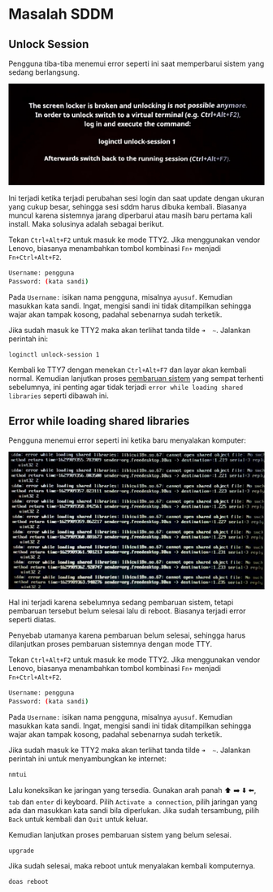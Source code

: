 # Masalah SDDM

## Unlock Session

Pengguna tiba-tiba menemui error seperti ini saat memperbarui sistem yang sedang berlangsung.

![Unlock Session LangitKetujuh](../media/image/unlock-session-langitketujuh-id.webp)

Ini terjadi ketika terjadi perubahan sesi login dan saat update dengan ukuran yang cukup besar, sehingga sesi sddm harus dibuka kembali. Biasanya muncul karena sistemnya jarang diperbarui atau masih baru pertama kali install. Maka solusinya adalah sebagai berikut.

Tekan `Ctrl+Alt+F2` untuk masuk ke mode TTY2. Jika menggunakan vendor Lenovo, biasanya menambahkan tombol kombinasi `Fn+` menjadi `Fn+Ctrl+Alt+F2`.

```sh
Username: pengguna
Password: (kata sandi)
```

Pada `Username:` isikan nama pengguna, misalnya `ayusuf`. Kemudian masukkan kata sandi.
Ingat, mengisi sandi ini tidak ditampilkan sehingga wajar akan tampak kosong, padahal sebenarnya sudah terketik.

Jika sudah masuk ke TTY2 maka akan terlihat tanda tilde `➜  ~`. Jalankan perintah ini:

```
loginctl unlock-session 1
```

Kembali ke TTY7 dengan menekan `Ctrl+Alt+F7` dan layar akan kembali normal. Kemudian lanjutkan proses [pembaruan sistem] yang sempat terhenti sebelumnya, ini penting agar tidak terjadi `error while loading shared libraries` seperti dibawah ini.

## Error while loading shared libraries

Pengguna menemui error seperti ini ketika baru menyalakan komputer:

![Unlock Session LangitKetujuh](../media/image/sddm-error-loading-shared-libraries.webp)

Hal ini terjadi karena sebelumnya sedang pembaruan sistem, tetapi pembaruan tersebut belum selesai lalu di reboot. Biasanya terjadi error seperti diatas.

Penyebab utamanya karena pembaruan belum selesai, sehingga harus dilanjutkan proses pembaruan sistemnya dengan mode TTY.

Tekan `Ctrl+Alt+F2` untuk masuk ke mode TTY2. Jika menggunakan vendor Lenovo, biasanya menambahkan tombol kombinasi `Fn+` menjadi `Fn+Ctrl+Alt+F2`.

```sh
Username: pengguna
Password: (kata sandi)
```

Pada `Username:` isikan nama pengguna, misalnya `ayusuf`. Kemudian masukkan kata sandi.
Ingat, mengisi sandi ini tidak ditampilkan sehingga wajar akan tampak kosong, padahal sebenarnya sudah terketik.

Jika sudah masuk ke TTY2 maka akan terlihat tanda tilde `➜  ~`. Jalankan perintah ini untuk menyambungkan ke internet:

```
nmtui
```

Lalu koneksikan ke jaringan yang tersedia. Gunakan arah panah ⬆️ ➡️ ⬇️ ⬅️, `tab` dan `enter` di keyboard. Pilih `Activate a connection`, pilih jaringan yang ada dan masukkan kata sandi bila diperlukan. Jika sudah tersambung, pilih `Back` untuk kembali dan `Quit` untuk keluar.

Kemudian lanjutkan proses pembaruan sistem yang belum selesai.

```
upgrade
```

Jika sudah selesai, maka reboot untuk menyalakan kembali komputernya.

```
doas reboot
```

[pembaruan sistem]:../konfigurasi/pembaruan.md

